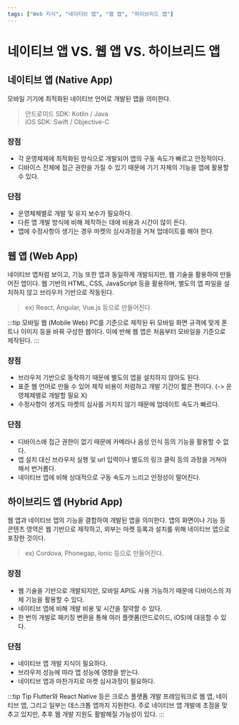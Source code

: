 ```yaml
---
tags: ["Web 지식", "네이티브 앱", "웹 앱", "하이브리드 앱"]
---
```


# 네이티브 앱 VS. 웹 앱 VS. 하이브리드 앱

<Tags />

## 네이티브 앱 (Native App)

모바일 기기에 최적화된 네이티브 언어로 개발된 앱을 의미한다.

> 안드로이드 SDK: Kotlin / Java <br>
> iOS SDK: Swift / Objective-C

### 장점

- 각 운영체제에 최적화된 방식으로 개발되어 앱의 구동 속도가 빠르고 안정적이다.
- 디바이스 전체에 접근 권한을 가질 수 있기 때문에 기기 자체의 기능을 앱에 활용할 수 있다.

### 단점

- 운영체체별로 개발 및 유지 보수가 필요하다.
- 다른 앱 개발 방식에 비해 제작하는 데에 비용과 시간이 많이 든다.
- 앱에 수정사항이 생기는 경우 마켓의 심사과정을 거쳐 업데이트를 해야 한다.

## 웹 앱 (Web App)

네이티브 앱처럼 보이고, 기능 또한 앱과 동일하게 개발되지만, 웹 기술을 활용하여 만들어진 앱이다.
웹 기반의 HTML, CSS, JavaScript 등을 활용하며, 별도의 앱 파일을 설치하지 않고 브라우저 기반으로 작동된다.

> ex) React, Angular, Vue.js 등으로 만들어진다.

:::tip 모바일 웹 (Mobile Web)
PC를 기준으로 제작된 뒤 모바일 화면 규격에 맞게 폰트나 이미지 등을 바꿔 구성한 웹이다.
이에 반해 웹 앱은 처음부터 모바일을 기준으로 제작된다.
:::

### 장점

- 브라우저 기반으로 동작하기 때문에 별도의 앱을 설치하지 않아도 된다.
- 표준 웹 언어로 만들 수 있어 제작 비용이 저렴하고 개발 기간이 짧은 편이다. (-> 운영체제별로 개발할 필요 X)
- 수정사항이 생겨도 마켓의 심사를 거치지 않기 때문에 업데이트 속도가 빠르다.

### 단점

- 디바이스에 접근 권한이 없기 때문에 카메라나 음성 인식 등의 기능을 활용할 수 없다.
- 앱 설치 대신 브라우저 실행 및 url 입력이나 별도의 링크 클릭 등의 과정을 거쳐야 해서 번거롭다.
- 네이티브 앱에 비해 상대적으로 구동 속도가 느리고 안정성이 떨어진다.

## 하이브리드 앱 (Hybrid App)

웹 앱과 네이티브 앱의 기능을 결합하여 개발된 앱을 의미한다.
앱의 화면이나 기능 등 콘텐츠 영역은 웹 기반으로 제작하고, 외부는 마켓 등록과 설치를 위해 네이티브 앱으로 포장한 것이다.

> ex) Cordova, Phonegap, Ionic 등으로 만들어진다.

### 장점

- 웹 기술을 기반으로 개발되지만, 모바일 API도 사용 가능하기 때문에 디바이스의 자체 기능을 활용할 수 있다.
- 네이티브 앱에 비해 개발 비용 및 시간을 절약할 수 있다.
- 한 번의 개발로 패키징 변환을 통해 여러 플랫폼(안드로이드, iOS)에 대응할 수 있다.

### 단점

- 네이티브 앱 개발 지식이 필요하다.
- 브라우저 성능에 따라 앱 성능에 영향을 받는다.
- 네이티브 앱과 마찬가지로 마켓 심사과정이 필요하다.

:::tip Tip
Flutter와 React Native 등은 크로스 플랫폼 개발 프레임워크로 웹 앱, 네이티브 앱, 그리고 일부는 데스크톱 앱까지 지원한다. 주로 네이티브 앱 개발에 초점을 맞추고 있지만, 추후 웹 개발 지원도 활발해질 가능성이 있다.
:::
